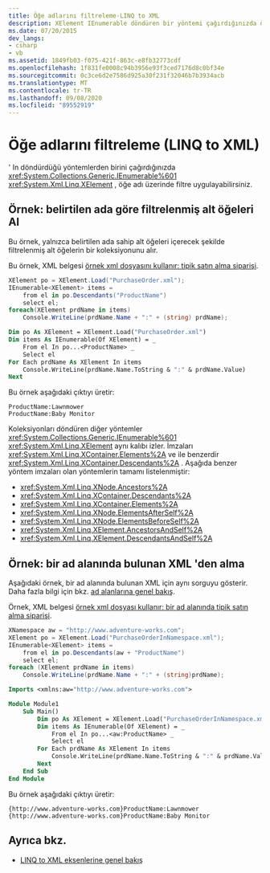 ```yaml
---
title: Öğe adlarını filtreleme-LINQ to XML
description: XElement IEnumerable döndüren bir yöntemi çağırdığınızda öğe adı üzerinde nasıl filtre yapacağınızı öğrenin.
ms.date: 07/20/2015
dev_langs:
- csharp
- vb
ms.assetid: 1849fb03-f075-421f-863c-e8fb32773cdf
ms.openlocfilehash: 1f831fe0008c94b3956e93f3ced7176d8c0bf34e
ms.sourcegitcommit: 0c3ce6d2e7586d925a30f231f32046b7b3934acb
ms.translationtype: MT
ms.contentlocale: tr-TR
ms.lasthandoff: 09/08/2020
ms.locfileid: "89552919"
---
```

# <a name="how-to-filter-on-element-names-linq-to-xml"></a>Öğe adlarını filtreleme (LINQ to XML)

' In döndürdüğü yöntemlerden birini çağırdığınızda <xref:System.Collections.Generic.IEnumerable%601> <xref:System.Xml.Linq.XElement> , öğe adı üzerinde filtre uygulayabilirsiniz.

## <a name="example-retrieve-descendants-filtered-to-a-specified-name"></a>Örnek: belirtilen ada göre filtrelenmiş alt öğeleri Al

Bu örnek, yalnızca belirtilen ada sahip alt öğeleri içerecek şekilde filtrelenmiş alt öğelerin bir koleksiyonunu alır.

Bu örnek, XML belgesi [örnek xml dosyasını kullanır: tipik satın alma siparişi](sample-xml-file-typical-purchase-order.md).

```csharp
XElement po = XElement.Load("PurchaseOrder.xml");
IEnumerable<XElement> items =
    from el in po.Descendants("ProductName")
    select el;
foreach(XElement prdName in items)
    Console.WriteLine(prdName.Name + ":" + (string) prdName);
```

```vb
Dim po As XElement = XElement.Load("PurchaseOrder.xml")
Dim items As IEnumerable(Of XElement) = _
    From el In po...<ProductName> _
    Select el
For Each prdName As XElement In items
    Console.WriteLine(prdName.Name.ToString & ":" & prdName.Value)
Next
```

Bu örnek aşağıdaki çıktıyı üretir:

```output
ProductName:Lawnmower
ProductName:Baby Monitor
```

Koleksiyonları döndüren diğer yöntemler <xref:System.Collections.Generic.IEnumerable%601> <xref:System.Xml.Linq.XElement> aynı kalıbı izler. İmzaları <xref:System.Xml.Linq.XContainer.Elements%2A> ve ile benzerdir <xref:System.Xml.Linq.XContainer.Descendants%2A> . Aşağıda benzer yöntem imzaları olan yöntemlerin tamamı listelenmiştir:

- <xref:System.Xml.Linq.XNode.Ancestors%2A>
- <xref:System.Xml.Linq.XContainer.Descendants%2A>
- <xref:System.Xml.Linq.XContainer.Elements%2A>
- <xref:System.Xml.Linq.XNode.ElementsAfterSelf%2A>
- <xref:System.Xml.Linq.XNode.ElementsBeforeSelf%2A>
- <xref:System.Xml.Linq.XElement.AncestorsAndSelf%2A>
- <xref:System.Xml.Linq.XElement.DescendantsAndSelf%2A>

## <a name="example-retrieve-from-xml-thats-in-a-namespace"></a>Örnek: bir ad alanında bulunan XML 'den alma

Aşağıdaki örnek, bir ad alanında bulunan XML için aynı sorguyu gösterir. Daha fazla bilgi için bkz. [ad alanlarına genel bakış](namespaces-overview.md).

Örnek, XML belgesi [örnek xml dosyası kullanır: bir ad alanında tipik satın alma siparişi](sample-xml-file-typical-purchase-order-namespace.md).

```csharp
XNamespace aw = "http://www.adventure-works.com";
XElement po = XElement.Load("PurchaseOrderInNamespace.xml");
IEnumerable<XElement> items =
    from el in po.Descendants(aw + "ProductName")
    select el;
foreach (XElement prdName in items)
    Console.WriteLine(prdName.Name + ":" + (string)prdName);
```

```vb
Imports <xmlns:aw="http://www.adventure-works.com">

Module Module1
    Sub Main()
        Dim po As XElement = XElement.Load("PurchaseOrderInNamespace.xml")
        Dim items As IEnumerable(Of XElement) = _
            From el In po...<aw:ProductName> _
            Select el
        For Each prdName As XElement In items
            Console.WriteLine(prdName.Name.ToString & ":" & prdName.Value)
        Next
    End Sub
End Module
```

Bu örnek aşağıdaki çıktıyı üretir:

```output
{http://www.adventure-works.com}ProductName:Lawnmower
{http://www.adventure-works.com}ProductName:Baby Monitor
```

## <a name="see-also"></a>Ayrıca bkz.

- [LINQ to XML eksenlerine genel bakış](linq-xml-axes-overview.md)
